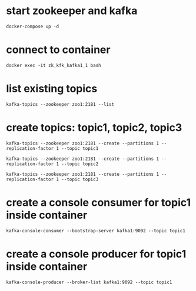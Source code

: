 # start zookeeper and kafka

    docker-compose up -d

# connect to container

    docker exec -it zk_kfk_kafka1_1 bash

# list existing topics

    kafka-topics --zookeeper zoo1:2181 --list

# create topics: topic1, topic2, topic3

    kafka-topics --zookeeper zoo1:2181 --create --partitions 1 --replication-factor 1 --topic topic1

    kafka-topics --zookeeper zoo1:2181 --create --partitions 1 --replication-factor 1 --topic topic2

    kafka-topics --zookeeper zoo1:2181 --create --partitions 1 --replication-factor 1 --topic topic3

# create a console consumer for topic1 inside container

    kafka-console-consumer --bootstrap-server kafka1:9092 --topic topic1

# create a console producer for topic1 inside container

    kafka-console-producer --broker-list kafka1:9092 --topic topic1
